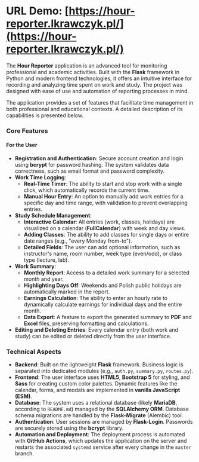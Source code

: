 # **URL Demo**: [https://hour-reporter.lkrawczyk.pl/](https://hour-reporter.lkrawczyk.pl/)

The **Hour Reporter** application is an advanced tool for monitoring professional and academic activities. Built with the **Flask** framework in Python and modern frontend technologies, it offers an intuitive interface for recording and analyzing time spent on work and study. The project was designed with ease of use and automation of reporting processes in mind.


The application provides a set of features that facilitate time management in both professional and educational contexts. A detailed description of its capabilities is presented below.

### Core Features

#### For the User

* **Registration and Authentication**: Secure account creation and login using **bcrypt** for password hashing. The system validates data correctness, such as email format and password complexity.
* **Work Time Logging**:
    * **Real-Time Timer**: The ability to start and stop work with a single click, which automatically records the current time.
    * **Manual Hour Entry**: An option to manually add work entries for a specific day and time range, with validation to prevent overlapping entries.
* **Study Schedule Management**:
    * **Interactive Calendar**: All entries (work, classes, holidays) are visualized on a calendar (**FullCalendar**) with week and day views.
    * **Adding Classes**: The ability to add classes for single days or entire date ranges (e.g., "every Monday from-to").
    * **Detailed Fields**: The user can add optional information, such as instructor's name, room number, week type (even/odd), or class type (lecture, lab).
* **Work Summary**:
    * **Monthly Report**: Access to a detailed work summary for a selected month and year.
    * **Highlighting Days Off**: Weekends and Polish public holidays are automatically marked in the report.
    * **Earnings Calculation**: The ability to enter an hourly rate to dynamically calculate earnings for individual days and the entire month.
    * **Data Export**: A feature to export the generated summary to **PDF** and **Excel** files, preserving formatting and calculations.
* **Editing and Deleting Entries**: Every calendar entry (both work and study) can be edited or deleted directly from the user interface.

### Technical Aspects

* **Backend**: Built on the lightweight **Flask** framework. Business logic is separated into dedicated modules (e.g., `auth.py`, `summary.py`, `routes.py`).
* **Frontend**: The user interface uses **HTML5**, **Bootstrap 5** for styling, and **Sass** for creating custom color palettes. Dynamic features like the calendar, forms, and modals are implemented in **vanilla JavaScript (ESM)**.
* **Database**: The system uses a relational database (likely **MariaDB**, according to `README.md`) managed by the **SQLAlchemy ORM**. Database schema migrations are handled by the **Flask-Migrate** (Alembic) tool.
* **Authentication**: User sessions are managed by **Flask-Login**. Passwords are securely stored using the **bcrypt** library.
* **Automation and Deployment**: The deployment process is automated with **GitHub Actions**, which updates the application on the server and restarts the associated `systemd` service after every change in the `master` branch.
